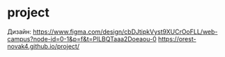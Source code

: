 # project
Дизайн: https://www.figma.com/design/cbDJtipkVyst9XUCrOoFLL/web-campus?node-id=0-1&p=f&t=PlLBQTaaa2Doeaou-0
https://orest-novak4.github.io/project/
